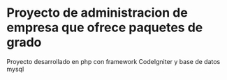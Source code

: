 # Proyecto de administracion de empresa que ofrece paquetes de grado

Proyecto desarrollado en php con framework CodeIgniter
y base de datos mysql
